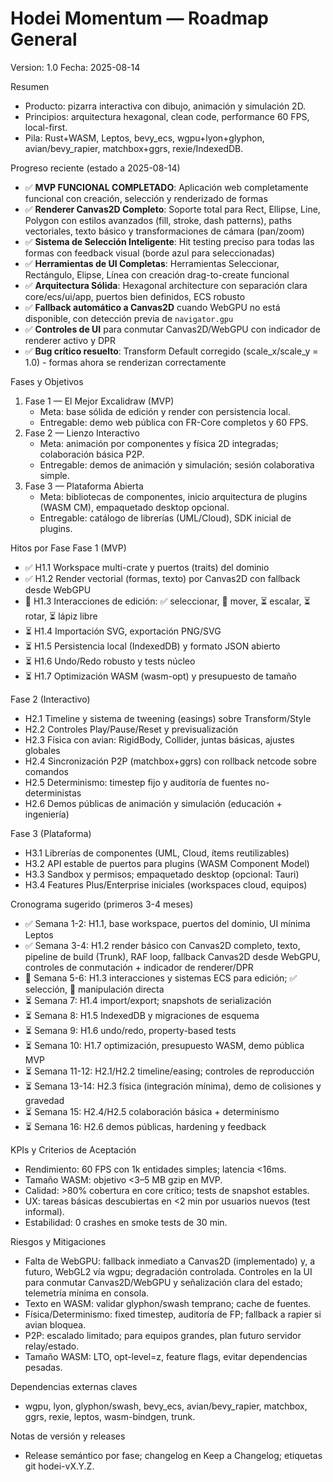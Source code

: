 # Hodei Momentum — Roadmap General

Version: 1.0
Fecha: 2025-08-14

Resumen
- Producto: pizarra interactiva con dibujo, animación y simulación 2D.
- Principios: arquitectura hexagonal, clean code, performance 60 FPS, local-first.
- Pila: Rust+WASM, Leptos, bevy_ecs, wgpu+lyon+glyphon, avian/bevy_rapier, matchbox+ggrs, rexie/IndexedDB.

Progreso reciente (estado a 2025-08-14)
- ✅ **MVP FUNCIONAL COMPLETADO**: Aplicación web completamente funcional con creación, selección y renderizado de formas
- ✅ **Renderer Canvas2D Completo**: Soporte total para Rect, Ellipse, Line, Polygon con estilos avanzados (fill, stroke, dash patterns), paths vectoriales, texto básico y transformaciones de cámara (pan/zoom)
- ✅ **Sistema de Selección Inteligente**: Hit testing preciso para todas las formas con feedback visual (borde azul para seleccionadas)
- ✅ **Herramientas de UI Completas**: Herramientas Seleccionar, Rectángulo, Elipse, Línea con creación drag-to-create funcional
- ✅ **Arquitectura Sólida**: Hexagonal architecture con separación clara core/ecs/ui/app, puertos bien definidos, ECS robusto
- ✅ **Fallback automático a Canvas2D** cuando WebGPU no está disponible, con detección previa de `navigator.gpu` 
- ✅ **Controles de UI** para conmutar Canvas2D/WebGPU con indicador de renderer activo y DPR
- ✅ **Bug crítico resuelto**: Transform Default corregido (scale_x/scale_y = 1.0) - formas ahora se renderizan correctamente

Fases y Objetivos
1) Fase 1 — El Mejor Excalidraw (MVP)
   - Meta: base sólida de edición y render con persistencia local.
   - Entregable: demo web pública con FR-Core completos y 60 FPS.
2) Fase 2 — Lienzo Interactivo
   - Meta: animación por componentes y física 2D integradas; colaboración básica P2P.
   - Entregable: demos de animación y simulación; sesión colaborativa simple.
3) Fase 3 — Plataforma Abierta
   - Meta: bibliotecas de componentes, inicio arquitectura de plugins (WASM CM), empaquetado desktop opcional.
   - Entregable: catálogo de librerías (UML/Cloud), SDK inicial de plugins.

Hitos por Fase
Fase 1 (MVP)
- ✅ H1.1 Workspace multi-crate y puertos (traits) del dominio
- ✅ H1.2 Render vectorial (formas, texto) por Canvas2D con fallback desde WebGPU
- 🔄 H1.3 Interacciones de edición: ✅ seleccionar, 🚧 mover, ⏳ escalar, ⏳ rotar, ⏳ lápiz libre
- ⏳ H1.4 Importación SVG, exportación PNG/SVG  
- ⏳ H1.5 Persistencia local (IndexedDB) y formato JSON abierto
- ⏳ H1.6 Undo/Redo robusto y tests núcleo
- ⏳ H1.7 Optimización WASM (wasm-opt) y presupuesto de tamaño

Fase 2 (Interactivo)
- H2.1 Timeline y sistema de tweening (easings) sobre Transform/Style
- H2.2 Controles Play/Pause/Reset y previsualización
- H2.3 Física con avian: RigidBody, Collider, juntas básicas, ajustes globales
- H2.4 Sincronización P2P (matchbox+ggrs) con rollback netcode sobre comandos
- H2.5 Determinismo: timestep fijo y auditoría de fuentes no-deterministas
- H2.6 Demos públicas de animación y simulación (educación + ingeniería)

Fase 3 (Plataforma)
- H3.1 Librerías de componentes (UML, Cloud, ítems reutilizables)
- H3.2 API estable de puertos para plugins (WASM Component Model)
- H3.3 Sandbox y permisos; empaquetado desktop (opcional: Tauri)
- H3.4 Features Plus/Enterprise iniciales (workspaces cloud, equipos)

Cronograma sugerido (primeros 3-4 meses)
- ✅ Semana 1-2: H1.1, base workspace, puertos del dominio, UI mínima Leptos
- ✅ Semana 3-4: H1.2 render básico con Canvas2D completo, texto, pipeline de build (Trunk), RAF loop, fallback Canvas2D desde WebGPU, controles de conmutación + indicador de renderer/DPR 
- 🔄 Semana 5-6: H1.3 interacciones y sistemas ECS para edición; ✅ selección, 🚧 manipulación directa
- ⏳ Semana 7: H1.4 import/export; snapshots de serialización
- ⏳ Semana 8: H1.5 IndexedDB y migraciones de esquema
- ⏳ Semana 9: H1.6 undo/redo, property-based tests
- ⏳ Semana 10: H1.7 optimización, presupuesto WASM, demo pública MVP
- ⏳ Semana 11-12: H2.1/H2.2 timeline/easing; controles de reproducción
- ⏳ Semana 13-14: H2.3 física (integración mínima), demo de colisiones y gravedad
- ⏳ Semana 15: H2.4/H2.5 colaboración básica + determinismo
- ⏳ Semana 16: H2.6 demos públicas, hardening y feedback

KPIs y Criterios de Aceptación
- Rendimiento: 60 FPS con 1k entidades simples; latencia <16ms.
- Tamaño WASM: objetivo <3–5 MB gzip en MVP.
- Calidad: >80% cobertura en core crítico; tests de snapshot estables.
- UX: tareas básicas descubiertas en <2 min por usuarios nuevos (test informal).
- Estabilidad: 0 crashes en smoke tests de 30 min.

Riesgos y Mitigaciones
- Falta de WebGPU: fallback inmediato a Canvas2D (implementado) y, a futuro, WebGL2 vía wgpu; degradación controlada. Controles en la UI para conmutar Canvas2D/WebGPU y señalización clara del estado; telemetría mínima en consola.
- Texto en WASM: validar glyphon/swash temprano; cache de fuentes.
- Física/Determinismo: fixed timestep, auditoría de FP; fallback a rapier si avian bloquea.
- P2P: escalado limitado; para equipos grandes, plan futuro servidor relay/estado.
- Tamaño WASM: LTO, opt-level=z, feature flags, evitar dependencias pesadas.

Dependencias externas claves
- wgpu, lyon, glyphon/swash, bevy_ecs, avian/bevy_rapier, matchbox, ggrs, rexie, leptos, wasm-bindgen, trunk.

Notas de versión y releases
- Release semántico por fase; changelog en Keep a Changelog; etiquetas git hodei-vX.Y.Z.
